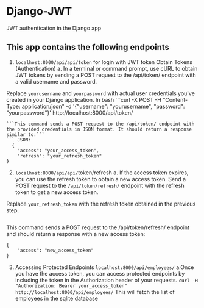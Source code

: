 # Django-JWT
JWT authentication in the Django app

## This app contains the following endpoints
1. `localhost:8000/api/api/token` for login with JWT token Obtain Tokens (Authentication)
   a. In a terminal or command prompt, use cURL to obtain JWT tokens by sending a POST request to the /api/token/ endpoint with a valid username and password.

Replace `yourusername` and `yourpassword` with actual user credentials you've created in your Django application.
  In bash ```curl -X POST -H "Content-Type: application/json" -d '{"username": "yourusername", "password": "yourpassword"}' http://localhost:8000/api/token/
```
```This command sends a POST request to the /api/token/ endpoint with the provided credentials in JSON format. It should return a response similar to:```
``` JSON:
  {
    "access": "your_access_token",
    "refresh": "your_refresh_token"
}
```
2. `localhost:8000/api/api/`token/refresh
  a. If the access token expires, you can use the refresh token to obtain a new access token. Send a POST request to the `/api/token/refresh/` endpoint with the refresh token to get a new access token.

Replace `your_refresh_token` with the refresh token obtained in the previous step.
```curl -X POST -H "Content-Type: application/json" -d '{"refresh": "your_refresh_token"}' http://localhost:8000/api/token/refresh/
```
This command sends a POST request to the /api/token/refresh/ endpoint and should return a response with a new access token:
```JSON:
{
    "access": "new_access_token"
}
```

3. Accessing Protected Endpoints `localhost:8000/api/employees/`
  a.Once you have the access token, you can access protected endpoints by including the token in the Authorization header of your requests.
  ```curl -H "Authorization: Bearer your_access_token" http://localhost:8000/api/employees/```
  This will fetch the list of employees in the sqlite database
